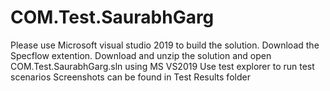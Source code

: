 # COM.Test.SaurabhGarg
Please use Microsoft visual studio 2019 to build the solution.
Download the Specflow extention.
Download and unzip the solution and open COM.Test.SaurabhGarg.sln using MS VS2019
Use test explorer to run test scenarios
Screenshots can be found in Test Results folder
